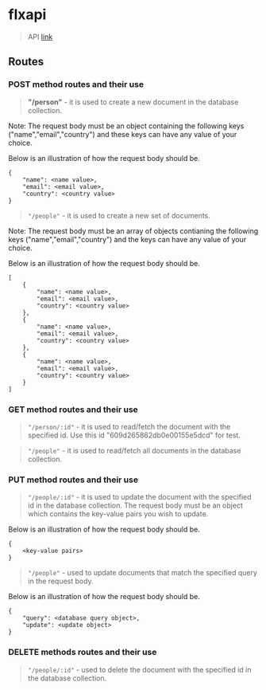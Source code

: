 # flxapi

> API
> [link](https://flxapi.herokuapp.com)

## Routes

### POST method routes and their use

> __"/person"__ - it is used to create a new document in the database collection.

<p>Note: The request body must be an object containing the following keys ("name","email","country") and these keys can have any value of your choice.
<p>Below is an illustration of how the request body should be.

```
{
    "name": <name value>,
    "email": <email value>,
    "country": <country value>
}
```

> `"/people"` - it is used to create a new set of documents.

<p>Note: The request body must be an array of objects contianing the following keys ("name","email","country") and the keys can have any value of your choice.
<p>Below is an illustration of how the request body should be.

```
[
    {
        "name": <name value>,
        "email": <email value>,
        "country": <country value>
    },
    {
        "name": <name value>,
        "email": <email value>,
        "country": <country value>
    },
    {
        "name": <name value>,
        "email": <email value>,
        "country": <country value>
    }
]
```

### GET method routes and their use

> `"/person/:id"` - it is used to read/fetch the document with the specified id. Use this id "609d265862db0e00155e5dcd" for test.

> `"/people"` - it is used to read/fetch all documents in the database collection.

### PUT method routes and their use

> `"/people/:id"` - it is used to update the document with the specified id in the database collection. The request body must be an object which contains the key-value pairs you wish to update.

<p>Below is an illustration of how the request body should be.

```
{
    <key-value pairs>
}
```

> `"/people"` - used to update documents that match the specified query in the request body.

<p>Below is an illustration of how the request body should be.</p>

```
{
    "query": <database query object>,
    "update": <update object>
}
```

### DELETE methods routes and their use

> `"/people/:id"` - used to delete the document with the specified id in the database collection.

